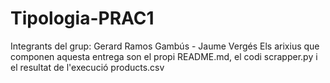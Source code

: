 # Tipologia-PRAC1
Integrants del grup: Gerard Ramos Gambús - Jaume Vergés
Els arixius que componen aquesta entrega son el propi README.md, el codi scrapper.py i el resultat de l'execució products.csv
